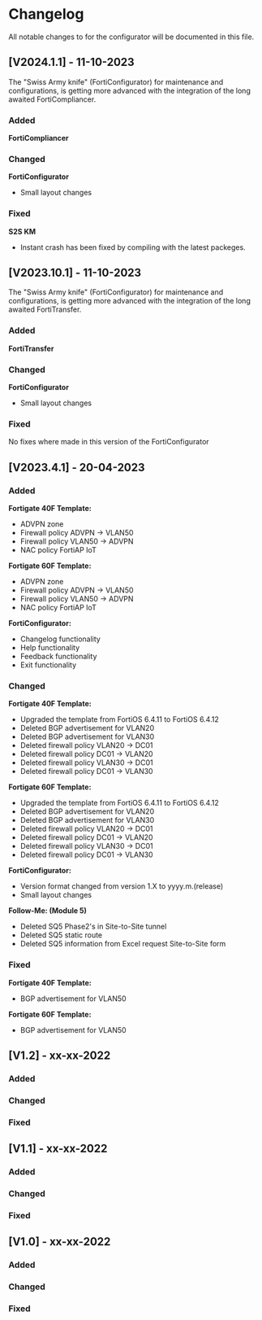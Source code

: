 # Changelog
All notable changes to for the configurator will be documented in this file.

## [V2024.1.1] - 11-10-2023
The "Swiss Army knife" (FortiConfigurator) for maintenance and configurations, is getting more advanced with the integration of the long awaited FortiCompliancer.

### Added

**FortiCompliancer**

### Changed

**FortiConfigurator**

- Small layout changes

### Fixed

**S2S KM**

- Instant crash has been fixed by compiling with the latest packeges. 

## [V2023.10.1] - 11-10-2023
The "Swiss Army knife" (FortiConfigurator) for maintenance and configurations, is getting more advanced with the integration of the long awaited FortiTransfer.

### Added

**FortiTransfer**

### Changed

**FortiConfigurator**

- Small layout changes

### Fixed

No fixes where made in this version of the FortiConfigurator

## [V2023.4.1] - 20-04-2023
 
### Added

**Fortigate 40F Template:**

- ADVPN zone
- Firewall policy ADVPN -> VLAN50
- Firewall policy VLAN50 -> ADVPN
- NAC policy FortiAP IoT

**Fortigate 60F Template:**

- ADVPN zone
- Firewall policy ADVPN -> VLAN50
- Firewall policy VLAN50 -> ADVPN
- NAC policy FortiAP IoT

**FortiConfigurator:**

- Changelog functionality
- Help functionality
- Feedback functionality
- Exit functionality
   
### Changed

**Fortigate 40F Template:**

- Upgraded the template from FortiOS 6.4.11 to FortiOS 6.4.12
- Deleted BGP advertisement for VLAN20
- Deleted BGP advertisement for VLAN30
- Deleted firewall policy VLAN20 -> DC01
- Deleted firewall policy DC01 -> VLAN20
- Deleted firewall policy VLAN30 -> DC01
- Deleted firewall policy DC01 -> VLAN30

**Fortigate 60F Template:**

- Upgraded the template from FortiOS 6.4.11 to FortiOS 6.4.12
- Deleted BGP advertisement for VLAN20
- Deleted BGP advertisement for VLAN30
- Deleted firewall policy VLAN20 -> DC01
- Deleted firewall policy DC01 -> VLAN20
- Deleted firewall policy VLAN30 -> DC01
- Deleted firewall policy DC01 -> VLAN30

**FortiConfigurator:**

- Version format changed from version 1.X to yyyy.m.(release)
- Small layout changes

**Follow-Me: (Module 5)**

- Deleted SQ5 Phase2's in Site-to-Site tunnel
- Deleted SQ5 static route
- Deleted SQ5 information from Excel request Site-to-Site form 

### Fixed

**Fortigate 40F Template:**

- BGP advertisement for VLAN50

**Fortigate 60F Template:**

- BGP advertisement for VLAN50

## [V1.2] - xx-xx-2022
 
### Added
   
### Changed
 
### Fixed

## [V1.1] - xx-xx-2022
 
### Added
   
### Changed
 
### Fixed

## [V1.0] - xx-xx-2022
 
### Added
   
### Changed
 
### Fixed

